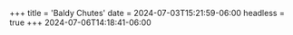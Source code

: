 +++
title = 'Baldy Chutes'
date = 2024-07-03T15:21:59-06:00
headless = true
+++
2024-07-06T14:18:41-06:00
